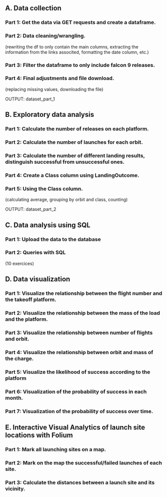 ## A. Data collection
### Part 1: Get the data via GET requests and create a dataframe.
### Part 2: Data cleaning/wrangling.

(rewriting the df to only contain the main columns, extracting the information from the links associted, formatting the date column, etc.)
### Part 3: Filter the dataframe to only include falcon 9 releases.
### Part 4: Final adjustments and file download.
(replacing missing values, downloading the file)

OUTPUT: dataset_part_1



## B. Exploratory data analysis
### Part 1: Calculate the number of releases on each platform.
### Part 2: Calculate the number of launches for each orbit.
### Part 3: Calculate the number of different landing results, distinguish successful from unsuccessful ones.
### Part 4: Create a Class column using LandingOutcome.
### Part 5: Using the Class column.
(calculating average, grouping by orbit and class, counting)

OUTPUT: dataset_part_2


## C. Data analysis using SQL
### Part 1: Upload the data to the database
### Part 2: Queries with SQL
(10 exercices)



## D. Data visualization
### Part 1: Visualize the relationship between the flight number and the takeoff platform.
### Part 2: Visualize the relationship between the mass of the load and the platform.
### Part 3: Visualize the relationship between number of flights and orbit.
### Part 4: Visualize the relationship between orbit and mass of the charge.
### Part 5: Visualize the likelihood of success according to the platform
### Part 6: Visualization of the probability of success in each month.
### Part 7: Visualization of the probability of success over time.


## E. Interactive Visual Analytics of launch site locations with Folium
### Part 1: Mark all launching sites on a map.
### Part 2: Mark on the map the successful/failed launches of each site.
### Part 3: Calculate the distances between a launch site and its vicinity.


